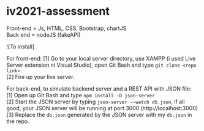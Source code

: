 # iv2021-assessment

Front-end = Js, HTML, CSS, Bootstrap, chartJS <br /> 
Back end = nodeJS (fakeAPI) <br /> 


![To install]

For front-end:
[1] Go to your local server directory, use XAMPP (i used Live Server extension ni Visual Studio), open Git Bash and type `git clone <repo link>` <br /> 
[2] Fire up your live server. <br /> 

For back-end, to simulate backend server and a REST API with JSON file: <br /> 
[1] Open up Git Bash and type `npm install -D json-server` <br /> 
[2] Start the JSON server by typing `json-server --watch db.json`, if all good, your JSON server will be running at port 3000 (http://localhost:3000) <br /> 
[3] Replace the `db.json` generated by the JSON server with my `db.json` in the repo.

